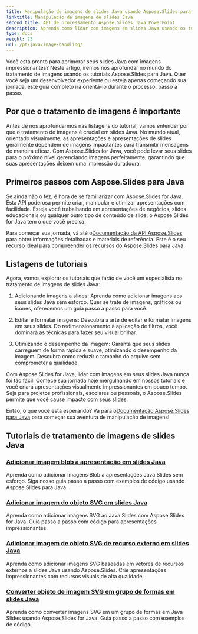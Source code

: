 ```yaml
---
title: Manipulação de imagens de slides Java usando Aspose.Slides para Java
linktitle: Manipulação de imagens de slides Java
second_title: API de processamento Aspose.Slides Java PowerPoint
description: Aprenda como lidar com imagens em slides Java usando os tutoriais Aspose.Slides para Java. Explore orientações passo a passo para um gerenciamento eficiente de imagens.
type: docs
weight: 23
url: /pt/java/image-handling/
---
```


Você está pronto para aprimorar seus slides Java com imagens impressionantes? Neste artigo, iremos nos aprofundar no mundo do tratamento de imagens usando os tutoriais Aspose.Slides para Java. Quer você seja um desenvolvedor experiente ou esteja apenas começando sua jornada, este guia completo irá orientá-lo durante o processo, passo a passo.

## Por que o tratamento de imagens é importante

Antes de nos aprofundarmos nas listagens do tutorial, vamos entender por que o tratamento de imagens é crucial em slides Java. No mundo atual, orientado visualmente, as apresentações e apresentações de slides geralmente dependem de imagens impactantes para transmitir mensagens de maneira eficaz. Com Aspose.Slides for Java, você pode levar seus slides para o próximo nível gerenciando imagens perfeitamente, garantindo que suas apresentações deixem uma impressão duradoura.

## Primeiros passos com Aspose.Slides para Java

Se ainda não o fez, é hora de se familiarizar com Aspose.Slides for Java. Esta API poderosa permite criar, manipular e otimizar apresentações com facilidade. Esteja você trabalhando em apresentações de negócios, slides educacionais ou qualquer outro tipo de conteúdo de slide, o Aspose.Slides for Java tem o que você precisa.

 Para começar sua jornada, vá até o[Documentação da API Aspose.Slides](https://reference.aspose.com/slides/java/) para obter informações detalhadas e materiais de referência. Este é o seu recurso ideal para compreender os recursos do Aspose.Slides para Java.

## Listagens de tutoriais

Agora, vamos explorar os tutoriais que farão de você um especialista no tratamento de imagens de slides Java:

1. Adicionando imagens a slides: Aprenda como adicionar imagens aos seus slides Java sem esforço. Quer se trate de imagens, gráficos ou ícones, oferecemos um guia passo a passo para você.

2. Editar e formatar imagens: Descubra a arte de editar e formatar imagens em seus slides. Do redimensionamento à aplicação de filtros, você dominará as técnicas para fazer seu visual brilhar.

3. Otimizando o desempenho da imagem: Garanta que seus slides carreguem de forma rápida e suave, otimizando o desempenho da imagem. Descubra como reduzir o tamanho do arquivo sem comprometer a qualidade.

Com Aspose.Slides for Java, lidar com imagens em seus slides Java nunca foi tão fácil. Comece sua jornada hoje mergulhando em nossos tutoriais e você criará apresentações visualmente impressionantes em pouco tempo. Seja para projetos profissionais, escolares ou pessoais, o Aspose.Slides permite que você cause impacto com seus slides.

 Então, o que você está esperando? Vá para o[Documentação Aspose.Slides para Java](https://reference.aspose.com/slides/java/) para começar sua aventura de manipulação de imagens!
## Tutoriais de tratamento de imagens de slides Java
### [Adicionar imagem blob à apresentação em slides Java](./add-blob-image-to-presentation-in-java-slides/)
Aprenda como adicionar imagens Blob a apresentações Java Slides sem esforço. Siga nosso guia passo a passo com exemplos de código usando Aspose.Slides para Java.
### [Adicionar imagem do objeto SVG em slides Java](./add-image-from-svg-object-in-java-slides/)
Aprenda como adicionar imagens SVG ao Java Slides com Aspose.Slides for Java. Guia passo a passo com código para apresentações impressionantes.
### [Adicionar imagem de objeto SVG de recurso externo em slides Java](./add-image-from-svg-object-from-external-resource-in-java-slides/)
Aprenda como adicionar imagens SVG baseadas em vetores de recursos externos a slides Java usando Aspose.Slides. Crie apresentações impressionantes com recursos visuais de alta qualidade.
### [Converter objeto de imagem SVG em grupo de formas em slides Java](./convert-svg-image-object-into-group-of-shapes-in-java-slides/)
Aprenda como converter imagens SVG em um grupo de formas em Java Slides usando Aspose.Slides for Java. Guia passo a passo com exemplos de código.
